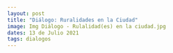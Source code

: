 ```yaml
---
layout: post
title: "Diálogo: Ruralidades en la Ciudad"
image: Img Diálogo - Rulalidad(es) en la ciudad.jpg
dates: 13 de Julio 2021
tags: dialogos
---
```

